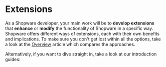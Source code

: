 # Extensions

As a Shopware developer, your main work will be to **develop extensions** that **enhance** or **modify** the functionality of Shopware in a specific way. Shopware offers different ways of extensions, each with their own benefits and implications. To make sure you don't get lost within all the options, take a look at the [Overview](overview.md) article which compares the approaches.

Alternatively, if you want to dive straight in, take a look at our introduction guides:

<PageRef page="plugins/plugin-base-guide.md" title="Plugin Development" sub="Our base guide for plugin development" />

<PageRef page="apps/app-base-guide.md" title="App Development" sub="Start writing your first app" />

<PageRef page="themes/theme-base-guide.md" title="Theme Development" sub="Learn how to create your own theme" />
